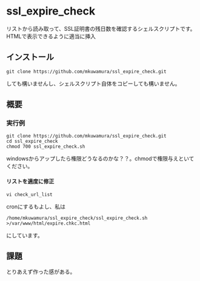 ﻿# ssl_expire_check

リストから読み取って、SSL証明書の残日数を確認するシェルスクリプトです。HTMLで表示できるように適当に挿入

## インストール

    git clone https://github.com/mkuwamura/ssl_expire_check.git

しても構いませんし、シェルスクリプト自体をコピーしても構いません。

## 概要

### 実行例

    git clone https://github.com/mkuwamura/ssl_expire_check.git
    cd ssl_expire_check
    chmod 700 ssl_expire_check.sh

windowsからアップしたら権限どうなるのかな？？。chmodで権限与えといてください。

#### リストを適度に修正

    vi check_url_list
	
cronにするもよし、私は

    /home/mkuwamura/ssl_expire_check/ssl_expire_check.sh >/var/www/html/expire.chkc.html
  
にしています。
  
## 課題

とりあえず作った感がある。